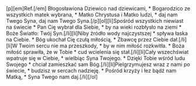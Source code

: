 [p][em]Ref.[/em] Błogosławiona Dziewico nad dziewicami, * Bogarodzico ze wszystkich matek wybrana, * Matko Chrystusa i Matko ludzi, * daj nam Twego Syna, daj nam Twego Syna.[/p][ol][li]Spośród wszystkich niewiast na świecie * Pan Cię wybrał dla Siebie, * by na wieki rozbłysło na ziemi * Boże Światło: Twój Syn.[/li][li]Niby źródło wody najczystszej * spływa łaska na Ciebie. * Bóg ukochał Cię czułą miłością, * Zbawcę przez Ciebie dał.[/li][li]W Twoim sercu nie ma przeszkody, * by w nim miłość rozkwitła. * Boża miłość sprawiła, że w Tobie * cud wcielenia się stał.[/li][li]Cały wszechświat wpatruje się w Ciebie, * wielbiąc Syna Twojego. * Dzięki Tobie wśród ludu Swojego * chciał zamieszkać sam Bóg.[/li][li]Pielgrzymujesz wraz z nami po świecie, * budzisz w sercach nadzieję. * Pośród krzyży i łez bądź nam Matką, * Syna Twego nam daj.[/li][/ol]